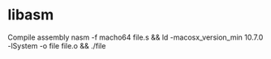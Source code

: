 # libasm

Compile assembly 
nasm -f macho64 file.s && ld -macosx_version_min 10.7.0 -lSystem -o file file.o && ./file

